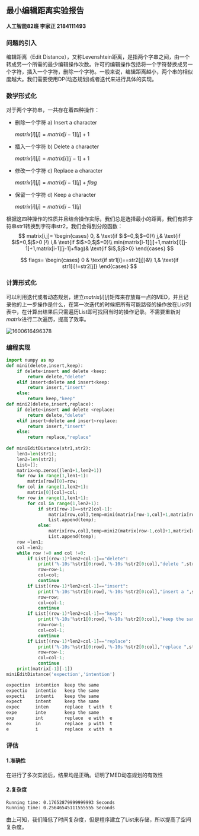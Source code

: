 ## 最小编辑距离实验报告

**人工智能82班    李家正   2184111493**

### 问题的引入

编辑距离（Edit Distance），又称Levenshtein距离，是指两个字串之间，由一个转成另一个所需的最少编辑操作次数。许可的编辑操作包括将一个字符替换成另一个字符，插入一个字符，删除一个字符。一般来说，编辑距离越小，两个串的相似度越大。我们需要使用DP(动态规划)或者迭代来进行具体的实现。

### 数学形式化

对于两个字符串，一共存在着四种操作：

- 删除一个字符     a) Insert a character

  $matrix[i][j]=matrix[i-1][j]+1$

- 插入一个字符     b) Delete a character

  $matrix[i][j]=matrix[i][j-1]+1$

- 修改一个字符     c) Replace a character

  $matrix[i][j]=matrix[i-1][j]+flag$

- 保留一个字符     d) Keep a character

  $matrix[i][j]=matrix[i-1][j]$

根据这四种操作的性质并且结合操作实际，我们总是选择最小的距离，我们有把字符串str1转换到字符串str2，我们会得到分段函数：
$$
matrix[i,j]=
	\begin{cases}
		0, & \text{if $i$=0,$j$=0}\\
		j,& \text{if $i$=0,$j$>0 }\\
		i,& \text{if $i$>0,$j$=0}\\
		min(matrix[i-1][j]+1,matrix[i][j-1]+1,matrix[i-1][j-1]+flag)& \text{if $i$,$j$>0}
	\end{cases}
$$

$$
flags=
	\begin{cases}
		0 & \text{if str1[i]==str2[j]}&\\
		1,& \text{if str1[i]!=str2[j]}
	\end{cases}
$$



### 计算形式化

可以利用迭代或者动态规划，建立$matrix[i][j]$矩阵来存放每一点的MED，并且记录他的上一步操作是什么，在第一次迭代的时候把所有可能路径的操作放在List列表中，在计算出结果后只需遍历List即可找回当时的操作记录。不需要重新对$matrix$进行二次遍历，提高了效率。

![1600616496378](C:\Users\admin\AppData\Roaming\Typora\typora-user-images\1600616496378.png)

### 编程实现

```python
import numpy as np
def mini(delete,insert,keep):
    if delete<insert and delete <keep:
        return delete,"delete"
    elif insert<delete and insert<keep:
        return insert,"insert"
    else:
        return keep,"keep"
def mini2(delete,insert,replace):
    if delete<insert and delete <replace:
        return delete,"delete"
    elif insert<delete and insert<replace:
        return insert,"insert"
    else:
        return replace,"replace"
    
def miniEditDistance(str1,str2):
    len1=len(str1);
    len2=len(str2);
    List=[];
    matrix=np.zeros((len1+1,len2+1))
    for row in range(1,len1+1):
        matrix[row][0]=row;
    for col in range(1,len2+1):
        matrix[0][col]=col;
    for row in range(1,len1+1):
        for col in range(1,len2+1):
            if str1[row-1]==str2[col-1]:
                matrix[row,col],temp=mini(matrix[row-1,col]+1,matrix[row,col-1]+1,matrix[row-1,col-1])
                List.append(temp);
            else:
                matrix[row,col],temp=mini2(matrix[row-1,col]+1,matrix[row,col-1]+1,matrix[row-1,col-1]+1)
                List.append(temp);
    row =len1;
    col =len2;
    while row !=0 and col !=0:
        if List[(row-1)*len2+col-1]=="delete":
            print('%-10s'%str1[0:row],'%-10s'%str2[0:col],"delete ",str1[row]);
            row=row-1;
            col=col;
            continue
        if List[(row-1)*len2+col-1]=="insert":
            print('%-10s'%str1[0:row],'%-10s'%str2[0:col],"insert a ",str2[col]);
            row=row;
            col=col-1;
            continue
        if List[(row-1)*len2+col-1]=="keep":
            print('%-10s'%str1[0:row],'%-10s'%str2[0:col],"keep the same");
            row=row-1;
            col=col-1;
            continue
        if List[(row-1)*len2+col-1]=="replace":
            print('%-10s'%str1[0:row],'%-10s'%str2[0:col],"replace ",str1[row],"with ",str2[col]);
            row=row-1;
            col=col-1;
            continue
    print(matrix[-1][-1])
miniEditDistance('expection','intention')
```

```markdown
expection  intention  keep the same
expectio   intentio   keep the same
expecti    intenti    keep the same
expect     intent     keep the same
expec      inten      replace  t with  t
expe       inte       keep the same
exp        int        replace  e with  e
ex         in         replace  p with  t
e          i          replace  x with  n
```



### 评估

#### 1.准确性

在进行了多次实验后，结果均是正确。证明了MED动态规划的有效性

#### 2.复杂度

```
Running time: 0.17652879999999993 Seconds
Running time: 0.25646545111555555 Seconds
```

由上可知，我们降低了时间复杂度，但是程序建立了List来存储，所以提高了空间复杂度。
